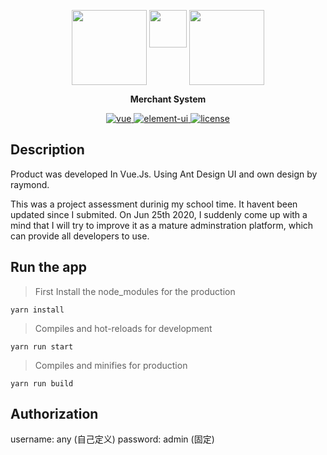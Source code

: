  <p align=center>
   <img align="top" width="120" height="120" margin-right="150" src="https://github.com/YongquanYao/merchant-system-VueJS/blob/master/src/assets/image/vue.png"/>
   <img  width="60" height="60" margin-right="50" src="https://github.com/YongquanYao/merchant-system-VueJS/blob/master/src/assets/image/plus.png"/>
   <img  align="top"width="120" height="120" src="https://github.com/YongquanYao/merchant-system-VueJS/blob/master/src/assets/image/ant%20design.png"/>
</p>

<p align=center>
  <b>Merchant System</b>
</p>

<p align="center">
  <a href="https://github.com/vuejs/vue">
    <img src="https://img.shields.io/badge/vue-2.6.10-limegreen.svg" alt="vue">
  </a>
  <a href="https://github.com//element">
    <img src="https://img.shields.io/badge/ant--design--vue-1.6.2-dodgerblue.svg" alt="element-ui">
  </a>
  <a href="https://github.com/hust-whw/weetok-admin/blob/master/LICENSE">
    <img src="https://img.shields.io/github/license/mashape/apistatus.svg" alt="license">
  </a>
</p>

## Description
Product was developed In Vue.Js. Using Ant Design UI and own design by raymond.

This was a project assessment durinig my school time. It havent been updated since I submited.
On Jun 25th 2020, I suddenly come up with a mind that I will try to improve it as a mature adminstration platform, which can provide all developers to use.

## Run the app

>First Install the node_modules for the production
```
yarn install
```

>Compiles and hot-reloads for development
```
yarn run start
```

>Compiles and minifies for production
```
yarn run build
```

## Authorization  
username: any (自己定义)
password: admin (固定)


